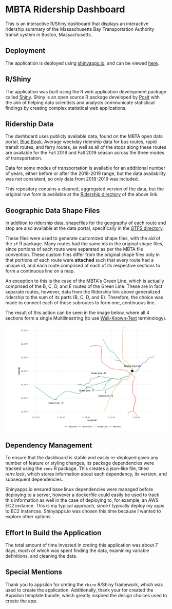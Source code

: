 # MBTA Ridership Dashboard
This is an interactive R/Shiny dashboard that displays an interactive ridership summary of the Massachusetts Bay Transportation Authority transit system in Boston, Massachusetts. 

## Deployment
The application is deployed using [shinyapps.io](https://www.shinyapps.io/), and can be viewed [here](https://1nfmn7-andrew-disher.shinyapps.io/mbta-dashboard/).

## R/Shiny
The application was built using the R web application development package called [Shiny](https://www.rstudio.com/products/shiny/). Shiny is an open source
R package developed by [Posit](https://posit.co/products/open-source/rstudio/) with the aim of helping data scientists and analysts communicate statistical findings
by creating complex statistical web applications. 

## Ridership Data
The dashboard uses publicly available data, found on the MBTA open data portal, [Blue Book](https://mbta-massdot.opendata.arcgis.com/). 
Average weekday ridership data for bus routes, rapid transit routes, and ferry routes, as well as all of the stops along these routes are available for 
the Fall 2018 and Fall 2019 season across the three modes of transportation. 

Data for some modes of transportation is available for an additional number of years,
either before or after the 2018-2019 range, but the data availability was not consistent, so only data from 2018-2019 was included. 

This repository contains a cleaned, aggregated version of the data, but the original raw form is available at the [Ridership directory](https://mbta-massdot.opendata.arcgis.com/search?tags=ridership)
of the above link. 

## Geographic Data Shape Files
In addition to ridership data, shapefiles for the geography of each route and stop are also available at the data portal, 
specifically in the [GTFS directory](https://mbta-massdot.opendata.arcgis.com/maps/MassDOT::mbta-systemwide-gtfs-map/explore).

These files were used to generate customized shape files, with the aid of the `sf` R package. Many routes had the same ids in the original shape files, since portions of each route 
were separated as per the MBTA file convention. These custom files differ from the original shape files only in that portions of each route were **attached** such that every route
had a unique id, and each route comprised of each of its respective sections to form a continuous line on a map. 

An exception to this is the case of the MBTA's Green Line, which is actually comprised of the B, C, D, and E routes of the Green Line. These are in fact separate routes, however, data
from the Ridership link above generalized ridership to the sum of its parts (B, C, D, and E). Therefore, the choice was made to connect each of these subroutes to form one, continuous line. 

The result of this action can be seen in the image below, where all 4 sections form a single Multilinestring (to use [Well-Known-Text](https://en.wikipedia.org/wiki/Well-known_text_representation_of_geometry) terminology).

![](readme_images/Green_Line_MBTA.png)

## Dependency Management
To ensure that the dashboard is stable and easily re-deployed given any number of feature or styling changes, its package dependencies were tracked
using the `renv` R package. This creates a json-like file, titled *renv.lock*, which stores information about each dependency, its version, and subsequent dependencies. 

Shinyapps.io ensured base linux dependencies were managed before deploying to a server, however a dockerfile could easily be used to track this information as well
in the case of deploying to, for example, an AWS EC2 instance. This is my typical approach, since I typically deploy my apps to EC2 instances. Shinyapps.io was chosen 
this time because I wanted to explore other options. 

## Effort In Build the Application
The total amount of time invested in creting this application was about 7 days, much of which was spent finding the data, examining variable definitions, and cleaning the data. 

## Special Mentions
Thank you to appsilon for creting the `rhino` R/Shiny framework, which was used to create the application. Additionally, thank your for created the Appsilon template
bundle, which greatly inspired the design choices used to create the app.  
